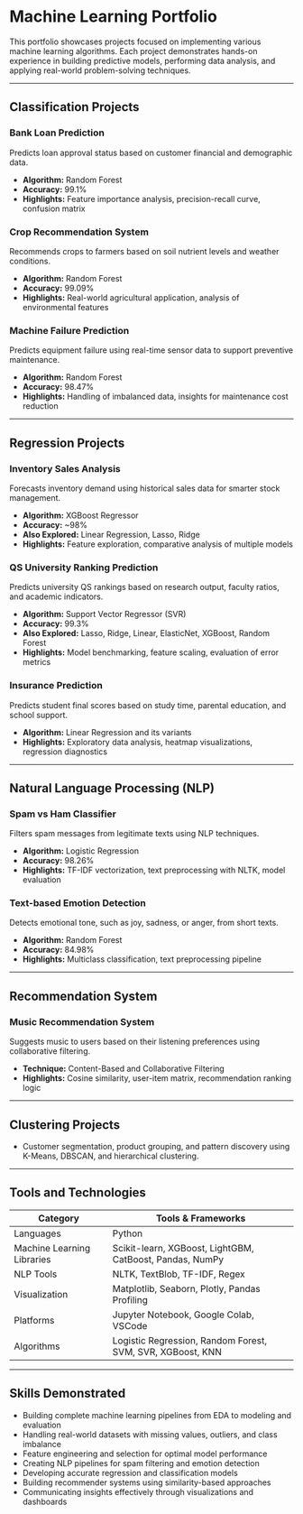 # Machine Learning Portfolio

This portfolio showcases projects focused on implementing various machine learning algorithms. Each project demonstrates hands-on experience in building predictive models, performing data analysis, and applying real-world problem-solving techniques.

---

## Classification Projects

### Bank Loan Prediction
Predicts loan approval status based on customer financial and demographic data.  
- **Algorithm:** Random Forest  
- **Accuracy:** 99.1%  
- **Highlights:** Feature importance analysis, precision-recall curve, confusion matrix

### Crop Recommendation System
Recommends crops to farmers based on soil nutrient levels and weather conditions.  
- **Algorithm:** Random Forest  
- **Accuracy:** 99.09%  
- **Highlights:** Real-world agricultural application, analysis of environmental features

### Machine Failure Prediction
Predicts equipment failure using real-time sensor data to support preventive maintenance.  
- **Algorithm:** Random Forest  
- **Accuracy:** 98.47%  
- **Highlights:** Handling of imbalanced data, insights for maintenance cost reduction

---

## Regression Projects

### Inventory Sales Analysis
Forecasts inventory demand using historical sales data for smarter stock management.  
- **Algorithm:** XGBoost Regressor  
- **Accuracy:** ~98%  
- **Also Explored:** Linear Regression, Lasso, Ridge  
- **Highlights:** Feature exploration, comparative analysis of multiple models

### QS University Ranking Prediction
Predicts university QS rankings based on research output, faculty ratios, and academic indicators.  
- **Algorithm:** Support Vector Regressor (SVR)  
- **Accuracy:** 99.3%  
- **Also Explored:** Lasso, Ridge, Linear, ElasticNet, XGBoost, Random Forest  
- **Highlights:** Model benchmarking, feature scaling, evaluation of error metrics

### Insurance Prediction
Predicts student final scores based on study time, parental education, and school support.  
- **Algorithm:** Linear Regression and its variants  
- **Highlights:** Exploratory data analysis, heatmap visualizations, regression diagnostics

---

## Natural Language Processing (NLP)

### Spam vs Ham Classifier
Filters spam messages from legitimate texts using NLP techniques.  
- **Algorithm:** Logistic Regression  
- **Accuracy:** 98.26%  
- **Highlights:** TF-IDF vectorization, text preprocessing with NLTK, model evaluation

### Text-based Emotion Detection
Detects emotional tone, such as joy, sadness, or anger, from short texts.  
- **Algorithm:** Random Forest  
- **Accuracy:** 84.98%  
- **Highlights:** Multiclass classification, text preprocessing pipeline

---

## Recommendation System

### Music Recommendation System
Suggests music to users based on their listening preferences using collaborative filtering.  
- **Technique:** Content-Based and Collaborative Filtering  
- **Highlights:** Cosine similarity, user-item matrix, recommendation ranking logic

---

## Clustering Projects

- Customer segmentation, product grouping, and pattern discovery using K-Means, DBSCAN, and hierarchical clustering.

---

## Tools and Technologies

| Category        | Tools & Frameworks                                         |
|----------------|------------------------------------------------------------|
| Languages       | Python                                                     |
| Machine Learning Libraries | Scikit-learn, XGBoost, LightGBM, CatBoost, Pandas, NumPy   |
| NLP Tools       | NLTK, TextBlob, TF-IDF, Regex                             |
| Visualization   | Matplotlib, Seaborn, Plotly, Pandas Profiling             |
| Platforms       | Jupyter Notebook, Google Colab, VSCode                    |
| Algorithms      | Logistic Regression, Random Forest, SVM, SVR, XGBoost, KNN|

---

## Skills Demonstrated

- Building complete machine learning pipelines from EDA to modeling and evaluation  
- Handling real-world datasets with missing values, outliers, and class imbalance  
- Feature engineering and selection for optimal model performance  
- Creating NLP pipelines for spam filtering and emotion detection  
- Developing accurate regression and classification models  
- Building recommender systems using similarity-based approaches  
- Communicating insights effectively through visualizations and dashboards
